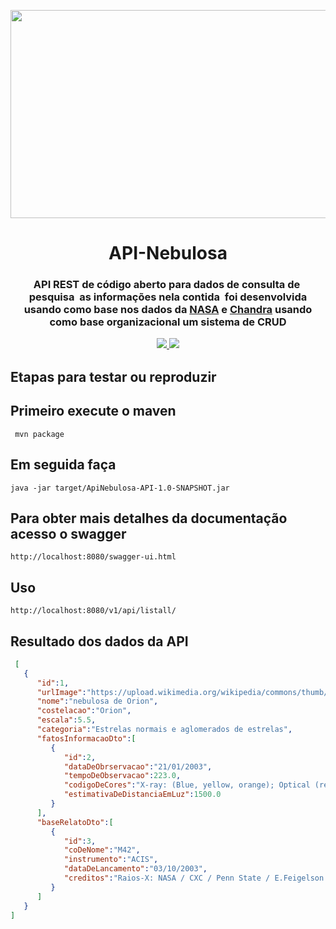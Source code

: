 <p align="center"><img src="img/logo-api.gif" width = "923px" height="333px"></p>

<h1 align="center">API-Nebulosa</h1>

<h3 align="center">
API REST de código aberto para dados de consulta de  pesquisa  as informações nela contida  foi desenvolvida usando como base nos dados da <a href="https://www.nasa.gov/subject/6893/nebulae/" target="_blank">NASA</a>
 e <a href="https://chandra.harvard.edu/photo/2007/orion/" target="_blank">Chandra</a> usando como base organizacional um sistema de CRUD
<p align="center">
 
<a href="https://www.travis-ci.com/github/Mario23junior/Api-Nebulosas/pull_requests" target="_blank"><img src="https://www.travis-ci.com/Mario23junior/Api-Nebulosas.svg?branch=main">
<a href="https://en.wikipedia.org/wiki/Representational_state_transfer"><img src="https://img.shields.io/badge/interface-REST-brightgreen.svg?longCache=true&style=flat-square" target="_blank"></a>
</p>

## Etapas para testar ou reproduzir

## Primeiro execute o maven 
 
```
 mvn package
```
## Em seguida faça
```
java -jar target/ApiNebulosa-API-1.0-SNAPSHOT.jar

```
## Para obter mais detalhes da documentação acesso o swagger
```
http://localhost:8080/swagger-ui.html
```

## Uso

```
http://localhost:8080/v1/api/listall/
```

## Resultado dos dados da API

```json
 [
   {
      "id":1,
      "urlImage":"https://upload.wikimedia.org/wikipedia/commons/thumb/f/f3/Orion_Nebula_-_Hubble_2006_mosaic_18000.jpg/1200px-Orion_Nebula_-_Hubble_2006_mosaic_18000.jpg",
      "nome":"nebulosa de Orion",
      "costelacao":"Orion",
      "escala":5.5,
      "categoria":"Estrelas normais e aglomerados de estrelas",
      "fatosInformacaoDto":[
         {
            "id":2,
            "dataDeObrservacao":"21/01/2003",
            "tempoDeObservacao":223.0,
            "codigoDeCores":"X-ray: (Blue, yellow, orange); Optical (red-purple)",
            "estimativaDeDistanciaEmLuz":1500.0
         }
      ],
      "baseRelatoDto":[
         {
            "id":3,
            "coDeNome":"M42",
            "instrumento":"ACIS",
            "dataDeLancamento":"03/10/2003",
            "creditos":"Raios-X: NASA / CXC / Penn State / E.Feigelson & K.Getman et al .; Ótico: NASA / ESA / STScI / M. Robberto et al."
         }
      ]
   }
]

```
